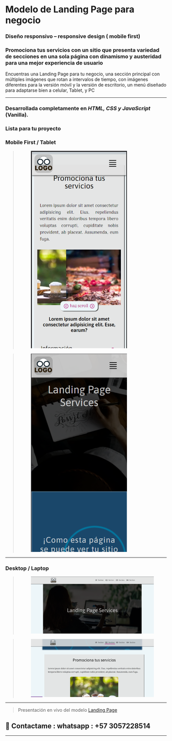 # Modelo de Landing Page para negocio



### Diseño responsivo – responsive design ( mobile first)



### Promociona tus servicios con un sitio que presenta variedad de secciones en una sola página con dinamismo y austeridad para una mejor experiencia de usuario



Encuentras una Landing Page para tu negocio, una sección principal con múltiples imágenes que rotan a intervalos de tiempo, con imágenes diferentes para la versión móvil y la versión de escritorio, un menú diseñado para adaptarse bien a celular, Tablet, y PC

***

### Desarrollada completamente en ***HTML, CSS y JavaScript*** (Vanilla). 


###  Lista para tu proyecto 

### Mobile First / Tablet


> <figure>
> <img src="https://github.com/deviacode/simplelanding/blob/master/docs/assets/screenshots/mobile1.png" width="300"/>
> </figure>



> <figure>
> <img src="https://github.com/deviacode/simplelanding/blob/master/docs/assets/screenshots/mobile.png" width="300"/>
> </figure>



****

### Desktop / Laptop


> <figure>
> <img src="https://github.com/deviacode/simplelanding/blob/master/docs/assets/screenshots/desktop.png" width="500"/>
> </figure>



> <figure>
> <img src="https://github.com/deviacode/simplelanding/blob/master/docs/assets/screenshots/desktop1.png" width="500"/>
> </figure>

****

 
 > Presentación en vivo del modelo <a href="https://deviacode.github.io/simplelanding/">Landing Page</a>


##  📌 Contactame : whatsapp : +57 3057228514



*****
